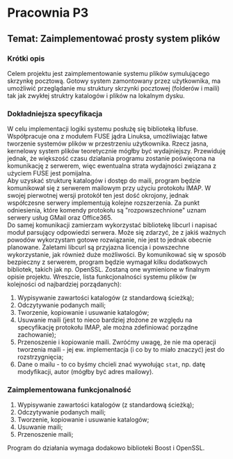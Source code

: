 # Pracownia P3  
## Temat: Zaimplementować prosty system plików  

### Krótki opis  
Celem projektu jest zaimplementowanie systemu plików symulującego skrzynkę pocztową. Gotowy system zamontowany przez użytkownika, ma umożliwić przeglądanie mu struktury skrzynki pocztowej (folderów i maili) tak jak zwykłej struktry katalogów i plików na lokalnym dysku.  

### Dokładniejsza specyfikacja
W celu implementacji logiki systemu posłużę się biblioteką libfuse. Współpracuje ona z modułem FUSE jądra Linuksa, umożliwiając łatwe tworzenie systemów plików w przestrzeniu użytkownika. Rzecz jasna, kernelowy system plików teoretycznie mógłby być wydajniejszy. Przewiduję jednak, że większość czasu działania programu zostanie poświęcona na komunikację z serwerem, więc ewentualna strata wydajności związana z użyciem FUSE jest pomijalna.  
Aby uzyskać strukturę katalogów i dostęp do maili, program będzie komunikował się z serwerem mailowym przy użyciu protokołu IMAP. W swojej pierwotnej wersji protokół ten jest dość okrojony, jednak współczesne serwery implementują kolejne rozszerzenia. Za punkt odniesienia, które komendy protokołu są "rozpowszechnione" uznam serwery usług GMail oraz Office365.  
Do samej komunikacji zamierzam wykorzystać bibliotekę libcurl i napisać moduł parsujący odpowiedzi serwera. Może się zdarzyć, że z jakiś ważnych powodów wykorzystam gotowe rozwiązanie, nie jest to jednak obecnie planowane. Zaletami libcurl są przyjazna licencja i powszechne wykorzystanie, jak również duże możliwości. By komunikować się w sposób bezpieczny z serwerem, program będzie wymagał kilku dodatkowych bibliotek, takich jak np. OpenSSL. Zostaną one wymienione w finalnym opisie projektu.
Wreszcie, lista funkcjonalności systemu plików (w kolejności od najbardziej porządanych):
  1. Wypisywanie zawartości katalogów (z standardową ścieżką);
  2. Odczytywanie podanych maili;
  3. Tworzenie, kopiowanie i usuwanie katalogów;
  4. Usuwanie maili (jest to nieco bardziej złożone ze względu na specyfikację protokołu IMAP, ale można zdefiniować porządne zachowanie);
  5. Przenoszenie i kopiowanie maili. Zwróćmy uwagę, że nie ma operacji tworzenia maili - jej ew. implementacja (i co by to miało znaczyć) jest do rozstrzygnięcia;
  6. Dane o mailu - to co byśmy chcieli znać wywołując `stat`, np. datę modyfikacji, autor (mógłby być adres mailowy).

### Zaimplementowana funkcjonalność  
  1. Wypisywanie zawartości katalogów (z standardową ścieżką);
  2. Odczytywanie podanych maili;
  3. Tworzenie, kopiowanie i usuwanie katalogów;
  4. Usuwanie maili;
  5. Przenoszenie maili;
  
Program do działania wymaga dodakowo biblioteki Boost i OpenSSL.
